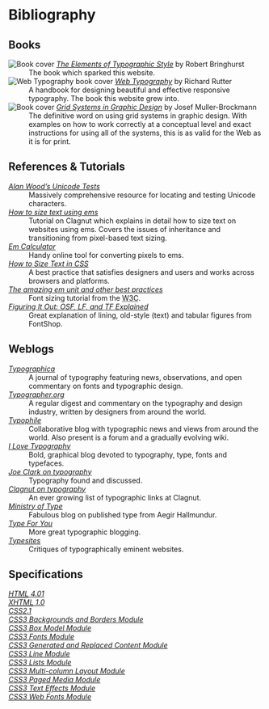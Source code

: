 # Bibliography

## Books

<dl>
	<dt><span class="thumb"><img src="/i/tiny/bringhurst.png" alt="Book cover" /></span> <a href="http://www.amazon.co.uk/exec/obidos/ASIN/0881792128/jalfrezi-21/"><cite>The Elements of Typographic Style</cite></a> by Robert Bringhurst </dt>
    <dd>The book which sparked this website.</dd>
	<dt><span class="thumb"><img src="/i/tiny/web-typography-book.png" alt="Web Typography book cover" /></span> <a href="http://book.webtypography.net"><cite>Web Typography</cite></a> by Richard Rutter </dt>
    <dd>A handbook for designing beautiful and effective responsive typography. The book this website grew into.</dd>
    <dt><span class="thumb"><img src="/i/tiny/gridsystems.png" alt="Book cover" /></span> <a href="http://www.amazon.co.uk/exec/obidos/ASIN/3721201450/jalfrezi-21/"><cite>Grid Systems in Graphic Design</cite></a> by Josef Muller-Brockmann </dt>
    <dd>The definitive word on using grid systems in graphic design. With examples on how to work correctly at a conceptual level and exact instructions for using all of the systems, this is as valid for the Web as it is for print.</dd>
</dl>

## References &#38; Tutorials

<dl>
	<dt><a href="http://www.alanwood.net/unicode/index.html#links"><cite>Alan Wood’s Unicode Tests</cite></a> </dt>
    <dd>Massively comprehensive resource for locating and testing Unicode characters.</dd>
    <dt><a href="http://www.clagnut.com/blog/348/"><cite>How to size text using ems</cite></a> </dt>
    <dd>Tutorial on Clagnut which explains in detail how to size text on websites using ems. Covers the issues of inheritance and transitioning from pixel-based text sizing.</dd>
    <dt><a href="http://riddle.pl/emcalc/"><cite>Em Calculator</cite></a> </dt>
    <dd>Handy online tool for converting pixels to ems.</dd>
    <dt><a href="http://www.alistapart.com/articles/howtosizetextincss/"><cite>How to Size Text in <abbr title="Cascading Style Sheets">CSS</abbr></cite></a> </dt>
    <dd>A best practice that satisfies designers and users and works across browsers and platforms.</dd>
    <dt><a href="http://www.w3.org/WAI/GL/css2em.htm"><cite>The amazing em unit and other best practices</cite></a> </dt>
    <dd>Font sizing tutorial from the <abbr title="Worldwide Web Consortium">W3C</abbr>.</dd>
    <dt><a href="http://www.fontshop.com/fontfeed/archives/figuring-it-out-osf-lf-and-tf-explained/"><cite>Figuring It Out: <abbr>OSF</abbr>, LF, and <abbr>TF</abbr> Explained</cite></a> </dt>
    <dd>Great explanation of lining, old-style <span class='bracket'>(</span>text<span class='bracket'>)</span> and tabular figures from FontShop.</dd>
</dl>

## Weblogs

<dl>
	<dt><a href="http://www.typographi.com/"><cite>Typographica</cite></a> </dt>
    <dd>A journal of typography featuring news, observations, and open commentary on fonts and typographic design.</dd>
    <dt><a href="http://www.typographer.org/"><cite>Typographer.org</cite></a> </dt>
    <dd>A regular digest and commentary on the typography and design industry, written by designers from around the world.</dd>
    <dt><a href="http://typophile.com/"><cite>Typophile</cite></a> </dt>
    <dd>Collaborative blog with typographic news and views from around the world. Also present is a forum and a gradually evolving wiki.</dd>
    <dt><a href="http://ilovetypography.com/"><cite>I Love Typography</cite></a> </dt>
    <dd>Bold, graphical blog devoted to typography, type, fonts and typefaces.</dd>
    <dt><a href="http://blog.fawny.org/category/typography/"><cite>Joe Clark on typography</cite></a> </dt>
    <dd>Typography found and discussed.</dd>
    <dt><a href="http://www.clagnut.com/archive/typography/"><cite>Clagnut on typography</cite></a> </dt>
    <dd>An ever growing list of typographic links at Clagnut.</dd>
    <dt><a href="http://www.ministryoftype.co.uk/"><cite>Ministry of Type</cite></a> </dt>
    <dd>Fabulous blog on published type from Aegir Hallmundur.</dd>
    <dt><a href="http://www.typeforyou.org/"><cite>Type For You</cite></a> </dt>
    <dd>More great typographic blogging.</dd>
    <dt><a href="http://typesites.com/"><cite>Typesites</cite></a> </dt>
    <dd>Critiques of typographically eminent websites.</dd>
</dl>

## Specifications

<dl>
    <dt><a href="http://www.w3.org/TR/html4"><cite><abbr title="HyperText Mark-up Language">HTML</abbr> 4.01</cite></a> </dt>
    <dt><a href="http://www.w3.org/TR/xhtml1"><cite><abbr title="eXtensible HyperText Mark-up Language">XHTML</abbr> 1.0</cite></a> </dt>
    <dt><a href="http://www.w3.org/TR/CSS21"><cite><abbr>CSS2</abbr>.1</cite></a> </dt>
    <dt><a href="http://www.w3.org/TR/css3-background"><cite><abbr>CSS3</abbr> Backgrounds and Borders Module</cite></a>  </dt>
    <dt><a href="http://www.w3.org/TR/css3-box"><cite><abbr>CSS3</abbr> Box Model Module</cite></a>  </dt>
    <dt><a href="http://www.w3.org/TR/css3-fonts"><cite><abbr>CSS3</abbr> Fonts Module</cite></a>  </dt>
    <dt><a href="http://www.w3.org/TR/css3-content"><cite><abbr>CSS3</abbr> Generated and Replaced Content Module</cite></a>  </dt>
    <dt><a href="http://www.w3.org/TR/css3-linebox"><cite><abbr>CSS3</abbr> Line Module</cite></a>  </dt>
    <dt><a href="http://www.w3.org/TR/css3-lists"><cite><abbr>CSS3</abbr> Lists Module</cite></a> </dt>
    <dt><a href="http://www.w3.org/TR/css3-multicol"><cite><abbr>CSS3</abbr> Multi-column Layout Module</cite></a>  </dt>
    <dt><a href="http://www.w3.org/TR/css3-page"><cite><abbr>CSS3</abbr> Paged Media Module</cite></a> </dt>
    <dt><a href="http://www.w3.org/TR/css3-text"><cite><abbr>CSS3</abbr> Text Effects Module</cite></a> </dt>
    <dt><a href="http://www.w3.org/TR/css3-webfonts"><cite><abbr>CSS3</abbr> Web Fonts Module</cite></a>  </dt>
</dl>

